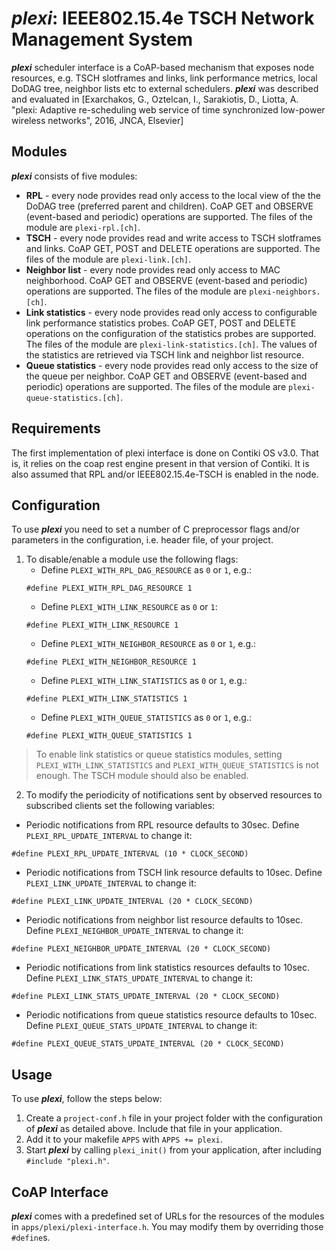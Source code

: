 **_plexi_**: IEEE802.15.4e TSCH Network Management System
===================================================

**_plexi_** scheduler interface is a CoAP-based mechanism that exposes node resources, e.g. TSCH slotframes and links, link performance metrics, local DoDAG tree, neighbor lists etc to external schedulers.
**_plexi_** was described and evaluated in [Exarchakos, G., Oztelcan, I., Sarakiotis, D., Liotta, A. "plexi: Adaptive re-scheduling web service of time synchronized low-power wireless networks", 2016, JNCA, Elsevier]

## Modules
**_plexi_** consists of five modules:
* **RPL** - every node provides read only access to the local view of the the DoDAG tree (preferred parent and children). CoAP GET and OBSERVE (event-based and periodic) operations are supported. The files of the module are `plexi-rpl.[ch]`.
* **TSCH** - every node provides read and write access to TSCH slotframes and links. CoAP GET, POST and DELETE operations are supported. The files of the module are `plexi-link.[ch]`.
* **Neighbor list** - every node provides read only access to MAC neighborhood. CoAP GET and OBSERVE (event-based and periodic) operations are supported. The files of the module are `plexi-neighbors.[ch]`.
* **Link statistics** - every node provides read only access to configurable link performance statistics probes. CoAP GET, POST and DELETE operations on the configuration of the statistics probes are supported. The files of the module are `plexi-link-statistics.[ch]`. The values of the statistics are retrieved via TSCH link and neighbor list resource.
* **Queue statistics** - every node provides read only access to the size of the queue per neighbor. CoAP GET and OBSERVE (event-based and periodic) operations are supported. The files of the module are `plexi-queue-statistics.[ch]`.

## Requirements
The first implementation of plexi interface is done on Contiki OS v3.0. That is, it relies on the coap rest engine present in that version of Contiki. It is also assumed that RPL and/or IEEE802.15.4e-TSCH is enabled in the node.

## Configuration

To use **_plexi_** you need to set a number of C preprocessor flags and/or parameters in the configuration, i.e. header file, of your project.

1. To disable/enable a module use the following flags:
   * Define `PLEXI_WITH_RPL_DAG_RESOURCE` as `0` or `1`, e.g.:
   ```
   #define PLEXI_WITH_RPL_DAG_RESOURCE 1
   ```
   * Define `PLEXI_WITH_LINK_RESOURCE` as `0` or `1`:
   ```
   #define PLEXI_WITH_LINK_RESOURCE 1
   ```
   * Define `PLEXI_WITH_NEIGHBOR_RESOURCE` as `0` or `1`, e.g.:
   ```
   #define PLEXI_WITH_NEIGHBOR_RESOURCE 1
   ```
   * Define `PLEXI_WITH_LINK_STATISTICS` as `0` or `1`, e.g.:
   ```
   #define PLEXI_WITH_LINK_STATISTICS 1
   ```
   * Define `PLEXI_WITH_QUEUE_STATISTICS` as `0` or `1`, e.g.:
   ```
   #define PLEXI_WITH_QUEUE_STATISTICS 1
   ```
> To enable link statistics or queue statistics modules, setting `PLEXI_WITH_LINK_STATISTICS` and `PLEXI_WITH_QUEUE_STATISTICS` is not enough. The TSCH module should also be enabled.
2. To modify the periodicity of notifications sent by observed resources to subscribed clients set the following variables:
  * Periodic notifications from RPL resource defaults to 30sec. Define `PLEXI_RPL_UPDATE_INTERVAL` to change it:
  ```
  #define PLEXI_RPL_UPDATE_INTERVAL (10 * CLOCK_SECOND)
  ```
  * Periodic notifications from TSCH link resource defaults to 10sec. Define `PLEXI_LINK_UPDATE_INTERVAL` to change it:
  ```
  #define PLEXI_LINK_UPDATE_INTERVAL (20 * CLOCK_SECOND)
  ```
  * Periodic notifications from neighbor list resource defaults to 10sec. Define `PLEXI_NEIGHBOR_UPDATE_INTERVAL` to change it:
  ```
  #define PLEXI_NEIGHBOR_UPDATE_INTERVAL (20 * CLOCK_SECOND)
  ```
  * Periodic notifications from link statistics resources defaults to 10sec. Define `PLEXI_LINK_STATS_UPDATE_INTERVAL` to change it:
  ```
  #define PLEXI_LINK_STATS_UPDATE_INTERVAL (20 * CLOCK_SECOND)
  ```
  * Periodic notifications from queue statistics resource defaults to 10sec. Define `PLEXI_QUEUE_STATS_UPDATE_INTERVAL` to change it:
  ```
  #define PLEXI_QUEUE_STATS_UPDATE_INTERVAL (20 * CLOCK_SECOND)
  ```
## Usage

To use **_plexi_**, follow the steps below:

1. Create a `project-conf.h` file in your project folder with the configuration of **_plexi_** as detailed above. Include that file in your application.
2. Add it to your makefile `APPS` with `APPS += plexi`.
3. Start **_plexi_** by calling `plexi_init()` from your application, after
including `#include "plexi.h"`.

## CoAP Interface

**_plexi_** comes with a predefined set of URLs for the resources of the modules in `apps/plexi/plexi-interface.h`. You may modify them by overriding those `#define`s.
